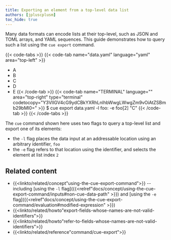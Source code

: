 ```yaml
---
title: Exporting an element from a top-level data list
authors: [jpluscplusm]
toc_hide: true
---
```


Many data formats can encode lists at their top-level,
such as JSON and TOML arrays,
and YAML sequences.
This guide demonstrates how to query such a list using the `cue export` command.

<!--more-->

{{< code-tabs >}}
{{< code-tab name="data.yaml" language="yaml" area="top-left" >}}
- A
- B
- C
- D
- E
{{< /code-tab >}}
{{< code-tab name="TERMINAL" language="" area="top-right" type="terminal" codetocopy="Y3VlIGV4cG9ydCBkYXRhLnlhbWwgLWwgZm9vOiAtZSBmb29bMl0=" >}}
$ cue export data.yaml -l foo: -e foo[2]
"C"
{{< /code-tab >}}
{{< /code-tabs >}}

The `cue` command shown here uses two flags to query a top-level list and
export one of its elements:
- the `-l` flag places the data input at an addressable location using an
  arbitrary identifier, `foo`
- the `-e` flag refers to that location using the identifier,
  and selects the element at list index `2`

## Related content

- {{<linkto/related/concept"using-the-cue-export-command">}} -- including
  [using the `-l` flag]({{<relref"docs/concept/using-the-cue-export-command/inputs#non-cue-data-path" >}})
  and
  [using the `-e` flag]({{<relref"docs/concept/using-the-cue-export-command/evaluation#modified-expression" >}})
- {{<linkto/related/howto"export-fields-whose-names-are-not-valid-identifiers">}}
- {{<linkto/related/howto"refer-to-fields-whose-names-are-not-valid-identifiers">}}
- {{<linkto/related/reference"command/cue-export">}}
